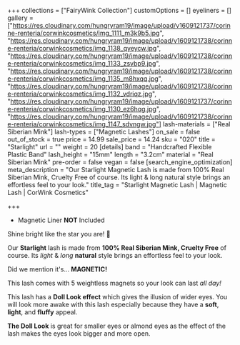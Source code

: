 +++
collections = ["FairyWink Collection"]
customOptions = []
eyeliners = []
gallery = ["https://res.cloudinary.com/hungryram19/image/upload/v1609121737/corinne-renteria/corwinkcosmetics/img_1111_m3k9b5.jpg", "https://res.cloudinary.com/hungryram19/image/upload/v1609121738/corinne-renteria/corwinkcosmetics/img_1138_qyeycw.jpg", "https://res.cloudinary.com/hungryram19/image/upload/v1609121738/corinne-renteria/corwinkcosmetics/img_1133_zsvbp9.jpg", "https://res.cloudinary.com/hungryram19/image/upload/v1609121738/corinne-renteria/corwinkcosmetics/img_1135_m8hxqq.jpg", "https://res.cloudinary.com/hungryram19/image/upload/v1609121738/corinne-renteria/corwinkcosmetics/img_1132_vdriqz.jpg", "https://res.cloudinary.com/hungryram19/image/upload/v1609121737/corinne-renteria/corwinkcosmetics/img_1130_ez6hqg.jpg", "https://res.cloudinary.com/hungryram19/image/upload/v1609121738/corinne-renteria/corwinkcosmetics/img_1147_sdvngw.jpg"]
lash-materials = ["Real Siberian Mink"]
lash-types = ["Magnetic Lashes"]
on_sale = false
out_of_stock = true
price = 14.99
sale_price = 14.24
sku = "020"
title = "Starlight"
url = ""
weight = 20
[details]
band = "Handcrafted Flexible Plastic Band"
lash_height = "15mm"
length = "3.2cm"
material = "Real Siberian Mink"
pre-order = false
vegan = false
[search_engine_optimization]
meta_description = "Our Starlight Magnetic Lash is made from 100% Real Siberian Mink, Cruelty Free of course. Its light & long natural style brings an effortless feel to your look."
title_tag = "Starlight Magnetic Lash | Magnetic Lash | CorWink Cosmetics"

+++
- Magnetic Liner **NOT** Included

Shine bright like the star you are! 🌟

Our **Starlight** lash is made from **100% Real Siberian Mink, Cruelty Free** of course. Its _light_ & _long_ **natural** style brings an effortless feel to your look.

Did we mention it's... **MAGNETIC!**

This lash comes with 5 weightless magnets so your look can last _all day!_

This lash has a **Doll Look effect** which gives the illusion of wider eyes. You will look more awake with this lash especially because they have a **soft**, **light**, and **fluffy** appeal.

**The Doll Look** is great for smaller eyes or almond eyes as the effect of the lash makes the eyes look bigger and more open.